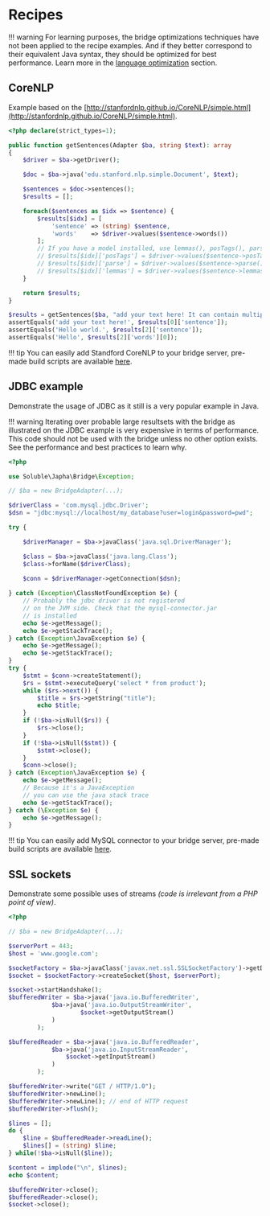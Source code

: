 # Recipes

!!! warning
    For learning purposes, the bridge optimizations techniques have not 
    been applied to the recipe examples. And if they better correspond 
    to their equivalent Java syntax, they should be optimized for
    best performance. Learn more in the [language optimization](./language_optimizations.md) section. 
    
## CoreNLP

Example based on the [http://stanfordnlp.github.io/CoreNLP/simple.html](http://stanfordnlp.github.io/CoreNLP/simple.html).

```php
<?php declare(strict_types=1);

public function getSentences(Adapter $ba, string $text): array
{
    $driver = $ba->getDriver();

    $doc = $ba->java('edu.stanford.nlp.simple.Document', $text);

    $sentences = $doc->sentences();
    $results = [];

    foreach($sentences as $idx => $sentence) {
        $results[$idx] = [
            'sentence' => (string) $sentence,
            'words'    => $driver->values($sentence->words())
        ];
        // If you have a model installed, use lemmas(), posTags(), parse()... methods
        // $results[$idx]['posTags'] = $driver->values($sentence->posTags()->toArray())
        // $results[$idx]['parse'] = $driver->values($sentence->parse()->toArray())
        // $results[$idx]['lemmas'] = $driver->values($sentence->lemmas()->toArray()),
    }

    return $results;
}

$results = getSentences($ba, "add your text here! It can contain multiple sentences. Hello world.");
assertEquals('add your text here!', $results[0]['sentence']);
assertEquals('Hello world.', $results[2]['sentence']);
assertEquals('Hello', $results[2]['words'][0]);
```

!!! tip
    You can easily add Standford CoreNLP to your bridge server, pre-made
    build scripts are available [here](https://github.com/belgattitude/php-java-bridge/blob/master/init-scripts/README.md). 

## JDBC example

Demonstrate the usage of JDBC as it still is a very popular example in Java. 

!!! warning
    Iterating over probable large resultsets with the bridge 
    as illustrated on the JDBC example is very expensive in terms of performance. 
    This code should not be used with the bridge unless no other option exists.
    See the performance and best practices to learn why.
    
    
```php
<?php

use Soluble\Japha\Bridge\Exception;

// $ba = new BridgeAdapter(...); 

$driverClass = 'com.mysql.jdbc.Driver';
$dsn = "jdbc:mysql://localhost/my_database?user=login&password=pwd";

try {

    $driverManager = $ba->javaClass('java.sql.DriverManager');

    $class = $ba->javaClass('java.lang.Class');
    $class->forName($driverClass);
    
    $conn = $driverManager->getConnection($dsn);

} catch (Exception\ClassNotFoundException $e) {
    // Probably the jdbc driver is not registered
    // on the JVM side. Check that the mysql-connector.jar
    // is installed
    echo $e->getMessage();
    echo $e->getStackTrace();
} catch (Exception\JavaException $e) {
    echo $e->getMessage();
    echo $e->getStackTrace();
}
try {
    $stmt = $conn->createStatement();
    $rs = $stmt->executeQuery('select * from product');
    while ($rs->next()) {
        $title = $rs->getString("title");
        echo $title;            
    }        
    if (!$ba->isNull($rs)) {
        $rs->close();
    }
    if (!$ba->isNull($stmt)) {
        $stmt->close();
    }
    $conn->close();
} catch (Exception\JavaException $e) {
    echo $e->getMessage();
    // Because it's a JavaException
    // you can use the java stack trace
    echo $e->getStackTrace();
} catch (\Exception $e) {
    echo $e->getMessage();
}

```

!!! tip
    You can easily add MySQL connector to your bridge server, pre-made
    build scripts are available [here](https://github.com/belgattitude/php-java-bridge/blob/master/init-scripts/README.md). 


## SSL sockets

Demonstrate some possible uses of streams *(code is irrelevant from a PHP point of view)*.

```php
<?php

// $ba = new BridgeAdapter(...); 

$serverPort = 443;
$host = 'www.google.com';

$socketFactory = $ba->javaClass('javax.net.ssl.SSLSocketFactory')->getDefault();
$socket = $socketFactory->createSocket($host, $serverPort);

$socket->startHandshake();
$bufferedWriter = $ba->java('java.io.BufferedWriter',
            $ba->java('java.io.OutputStreamWriter',
                    $socket->getOutputStream()
            )
        );

$bufferedReader = $ba->java('java.io.BufferedReader',
            $ba->java('java.io.InputStreamReader',
                $socket->getInputStream()
            )
        );

$bufferedWriter->write("GET / HTTP/1.0");
$bufferedWriter->newLine();
$bufferedWriter->newLine(); // end of HTTP request
$bufferedWriter->flush();

$lines = [];
do {
    $line = $bufferedReader->readLine();
    $lines[] = (string) $line;
} while(!$ba->isNull($line));

$content = implode("\n", $lines);
echo $content;

$bufferedWriter->close();
$bufferedReader->close();
$socket->close();

```
